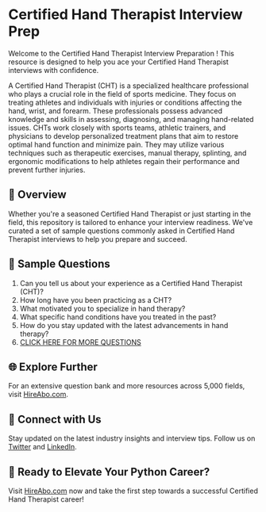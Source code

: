 # Certified Hand Therapist Interview Prep

Welcome to the Certified Hand Therapist Interview Preparation ! This resource is designed to help you ace your Certified Hand Therapist interviews with confidence.

A Certified Hand Therapist (CHT) is a specialized healthcare professional who plays a crucial role in the field of sports medicine. They focus on treating athletes and individuals with injuries or conditions affecting the hand, wrist, and forearm. These professionals possess advanced knowledge and skills in assessing, diagnosing, and managing hand-related issues. CHTs work closely with sports teams, athletic trainers, and physicians to develop personalized treatment plans that aim to restore optimal hand function and minimize pain. They may utilize various techniques such as therapeutic exercises, manual therapy, splinting, and ergonomic modifications to help athletes regain their performance and prevent further injuries.

## 🚀 Overview

Whether you're a seasoned Certified Hand Therapist or just starting in the field, this repository is tailored to enhance your interview readiness. We've curated a set of sample questions commonly asked in Certified Hand Therapist interviews to help you prepare and succeed.

## 📝 Sample Questions

1. Can you tell us about your experience as a Certified Hand Therapist (CHT)?
2. How long have you been practicing as a CHT?
3. What motivated you to specialize in hand therapy?
4. What specific hand conditions have you treated in the past?
5. How do you stay updated with the latest advancements in hand therapy?
6. [CLICK HERE FOR MORE QUESTIONS](https://hireabo.com/job/15_1_33/Certified%20Hand%20Therapist)

## 🌐 Explore Further

For an extensive question bank and more resources across 5,000 fields, visit [HireAbo.com](https://www.hireabo.com).

## 📱 Connect with Us

Stay updated on the latest industry insights and interview tips. Follow us on [Twitter](https://twitter.com/hireabo) and [LinkedIn](https://www.linkedin.com/in/hire-abo-3609972a8/).

## 🚀 Ready to Elevate Your Python Career?

Visit [HireAbo.com](https://www.hireabo.com) now and take the first step towards a successful Certified Hand Therapist career!